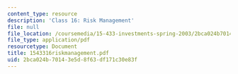 ```yaml
---
content_type: resource
description: 'Class 16: Risk Management'
file: null
file_location: /coursemedia/15-433-investments-spring-2003/2bca024b70143e5d8f63df171c30e83f_1543316riskmanagement.pdf
file_type: application/pdf
resourcetype: Document
title: 1543316riskmanagement.pdf
uid: 2bca024b-7014-3e5d-8f63-df171c30e83f
---
```

